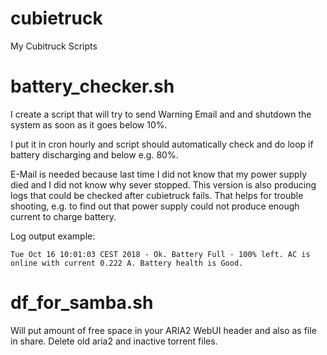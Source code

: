 # cubietruck
My Cubitruck Scripts

# battery_checker.sh

I create a script that will try to send Warning Email and and shutdown the system as soon as it goes below 10%.

I put it in cron hourly and script should automatically check and do loop if battery discharging and below e.g. 80%.

E-Mail is needed because last time I did not know that my power supply died and I did not know why sever stopped. This version is also producing logs that could be checked after cubietruck fails. That helps for trouble shooting, e.g. to find out that power supply could not produce enough current to charge battery.

Log output example:

    Tue Oct 16 10:01:03 CEST 2018 - Ok. Battery Full - 100% left. AC is online with current 0.222 A. Battery health is Good.

# df_for_samba.sh

Will put amount of free space in your ARIA2 WebUI header and also as file in share.
Delete old aria2 and inactive torrent files.
